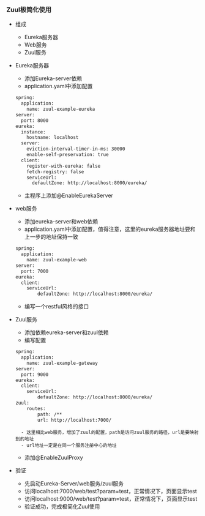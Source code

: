 ### Zuul极简化使用
- 组成
	- Eureka服务器
	- Web服务
	- Zuul服务
- Eureka服务器
	- 添加Eureka-server依赖
	- application.yaml中添加配置
	```xml
    spring:
      application:
        name: zuul-example-eureka
    server:
      port: 8000
    eureka:
      instance:
        hostname: localhost
      server:
        eviction-interval-timer-in-ms: 30000
        enable-self-preservation: true
      client:
        register-with-eureka: false
        fetch-registry: false
        serviceUrl:
          defaultZone: http://localhost:8000/eureka/
    ```
	- 主程序上添加@EnableEurekaServer

- web服务
	- 添加eureka-server和web依赖
	- application.yaml中添加配置，值得注意，这里的eureka服务器地址要和上一步的地址保持一致
	```xml
    spring:
      application:
        name: zuul-example-web
    server:
      port: 7000
    eureka:
      client:
        serviceUrl:
            defaultZone: http://localhost:8000/eureka/
    ```
    - 编写一个restful风格的接口

- Zuul服务
	- 添加依赖eureka-server和zuul依赖
	- 编写配置
	```xml
    spring:
      application:
        name: zuul-example-gateway
    server:
      port: 9000
    eureka:
      client:
        serviceUrl:
            defaultZone: http://localhost:8000/eureka/
    zuul:
        routes:
            path: /**
            url: http://localhost:7000/
    ```
    	- 这里相比web服务，增加了zuul的配置，path是访问zuul服务的路径，url是要映射到的地址
    	- url地址一定是在同一个服务注册中心的地址
    - 添加@EnableZuulProxy

- 验证
	- 先启动Eureka-Server/web服务/zuul服务
	- 访问localhost:7000/web/test?param=test，正常情况下，页面显示test
	- 访问localhost:9000/web/test?param=test，正常情况下，页面显示test
	- 验证成功，完成极简化Zuul使用